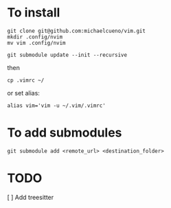 # To install

```
git clone git@github.com:michaelcueno/vim.git
mkdir .config/nvim
mv vim .config/nvim
```

``` 
git submodule update --init --recursive
```
then 
```
cp .vimrc ~/
```
or set alias: 
```
alias vim='vim -u ~/.vim/.vimrc'
``` 

# To add submodules 

```
git submodule add <remote_url> <destination_folder>
```
# TODO 
[ ] Add treesitter
